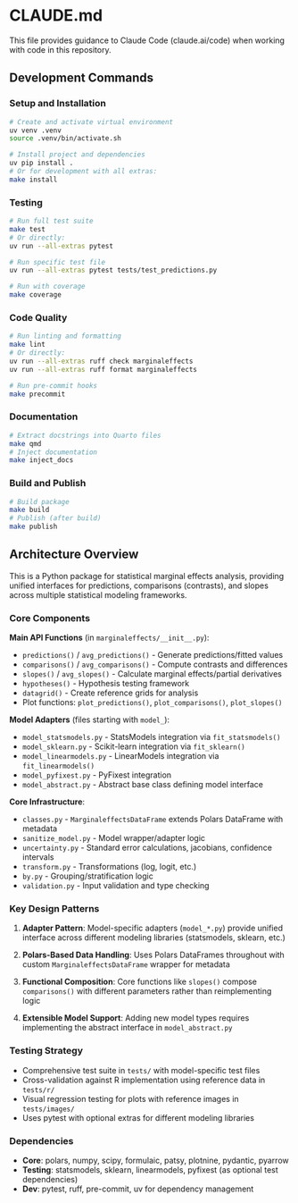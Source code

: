 # CLAUDE.md

This file provides guidance to Claude Code (claude.ai/code) when working with code in this repository.

## Development Commands

### Setup and Installation
```bash
# Create and activate virtual environment
uv venv .venv
source .venv/bin/activate.sh

# Install project and dependencies
uv pip install .
# Or for development with all extras:
make install
```

### Testing
```bash
# Run full test suite
make test
# Or directly:
uv run --all-extras pytest

# Run specific test file
uv run --all-extras pytest tests/test_predictions.py

# Run with coverage
make coverage
```

### Code Quality
```bash
# Run linting and formatting
make lint
# Or directly:
uv run --all-extras ruff check marginaleffects
uv run --all-extras ruff format marginaleffects

# Run pre-commit hooks
make precommit
```

### Documentation
```bash
# Extract docstrings into Quarto files
make qmd
# Inject documentation
make inject_docs
```

### Build and Publish
```bash
# Build package
make build
# Publish (after build)
make publish
```

## Architecture Overview

This is a Python package for statistical marginal effects analysis, providing unified interfaces for predictions, comparisons (contrasts), and slopes across multiple statistical modeling frameworks.

### Core Components

**Main API Functions** (in `marginaleffects/__init__.py`):
- `predictions()` / `avg_predictions()` - Generate predictions/fitted values
- `comparisons()` / `avg_comparisons()` - Compute contrasts and differences  
- `slopes()` / `avg_slopes()` - Calculate marginal effects/partial derivatives
- `hypotheses()` - Hypothesis testing framework
- `datagrid()` - Create reference grids for analysis
- Plot functions: `plot_predictions()`, `plot_comparisons()`, `plot_slopes()`

**Model Adapters** (files starting with `model_`):
- `model_statsmodels.py` - StatsModels integration via `fit_statsmodels()`
- `model_sklearn.py` - Scikit-learn integration via `fit_sklearn()` 
- `model_linearmodels.py` - LinearModels integration via `fit_linearmodels()`
- `model_pyfixest.py` - PyFixest integration
- `model_abstract.py` - Abstract base class defining model interface

**Core Infrastructure**:
- `classes.py` - `MarginaleffectsDataFrame` extends Polars DataFrame with metadata
- `sanitize_model.py` - Model wrapper/adapter logic
- `uncertainty.py` - Standard error calculations, jacobians, confidence intervals
- `transform.py` - Transformations (log, logit, etc.)
- `by.py` - Grouping/stratification logic
- `validation.py` - Input validation and type checking

### Key Design Patterns

1. **Adapter Pattern**: Model-specific adapters (`model_*.py`) provide unified interface across different modeling libraries (statsmodels, sklearn, etc.)

2. **Polars-Based Data Handling**: Uses Polars DataFrames throughout with custom `MarginaleffectsDataFrame` wrapper for metadata

3. **Functional Composition**: Core functions like `slopes()` compose `comparisons()` with different parameters rather than reimplementing logic

4. **Extensible Model Support**: Adding new model types requires implementing the abstract interface in `model_abstract.py`

### Testing Strategy

- Comprehensive test suite in `tests/` with model-specific test files
- Cross-validation against R implementation using reference data in `tests/r/`
- Visual regression testing for plots with reference images in `tests/images/`
- Uses pytest with optional extras for different modeling libraries

### Dependencies

- **Core**: polars, numpy, scipy, formulaic, patsy, plotnine, pydantic, pyarrow
- **Testing**: statsmodels, sklearn, linearmodels, pyfixest (as optional test dependencies)
- **Dev**: pytest, ruff, pre-commit, uv for dependency management